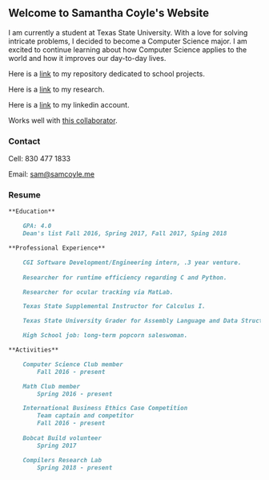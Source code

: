 ## Welcome to Samantha Coyle's Website

I am currently a student at Texas State University. With a love for solving intricate problems, I decided to become a Computer Science major. I am excited to continue learning about how Computer Science applies to the world and how it improves our day-to-day lives.

Here is a [link](https://github.com/sicoyle/txstcs) to my repository dedicated to school projects.

Here is a [link](http://samcoyle.me/Research/) to my research.

Here is a [link](https://www.linkedin.com/in/samantha-coyle-a038b414a/) to my linkedin account.

Works well with [this collaborator](http://www.cassiecoyle.me).

### Contact

Cell: 830 477 1833

Email: sam@samcoyle.me

### Resume

```markdown
**Education**

	GPA: 4.0
	Dean's list Fall 2016, Spring 2017, Fall 2017, Sping 2018

**Professional Experience**

	CGI Software Development/Engineering intern, .3 year venture.
	
	Researcher for runtime efficiency regarding C and Python.

	Researcher for ocular tracking via MatLab.

	Texas State Supplemental Instructor for Calculus I.

	Texas State University Grader for Assembly Language and Data Structures.

	High School job: long-term popcorn saleswoman.

**Activities**

	Computer Science Club member
		Fall 2016 - present

	Math Club member
		Spring 2016 - present

	International Business Ethics Case Competition
		Team captain and competitor
		Fall 2016 - present
	
	Bobcat Build volunteer
		Spring 2017

	Compilers Research Lab
		Spring 2018 - present

```
